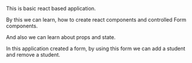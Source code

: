 This is basic react based application.

By this we can learn, how to create react components and controlled Form components.

And also we can learn about props and state.

In this application created a form, by using this form we can add a student and remove a student.



